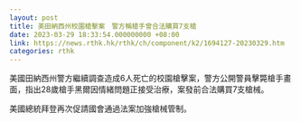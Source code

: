 ```yaml
---
layout: post
title: 美田納西州校園槍擊案　警方稱槍手曾合法購買7支槍
date: 2023-03-29 18:33:54.000000000 +08:00
link: https://news.rthk.hk/rthk/ch/component/k2/1694127-20230329.htm
categories: rthk
---
```


美國田納西州警方繼續調查造成6人死亡的校園槍擊案，警方公開警員擊斃槍手畫面，指出28歲槍手黑爾因情緒問題正接受治療，案發前合法購買7支槍械。

美國總統拜登再次促請國會通過法案加強槍械管制。
